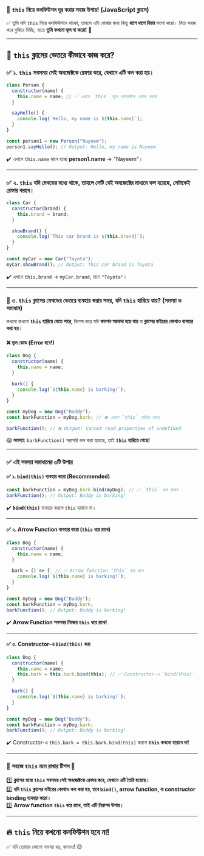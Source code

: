 ### **📌 `this` নিয়ে কনফিউশন দূর করার সহজ উপায়! (JavaScript ক্লাসে)**  

✅ তুমি যদি `this` নিয়ে কনফিউশনে থাকো, তাহলে এটা বোঝার জন্য কিছু **ধাপে ধাপে নিয়ম** ফলো করো। নিচে সহজ করে বুঝিয়ে দিচ্ছি, যাতে **তুমি কখনো ভুল না করো!** 🚀  

---

## **📌 `this` ক্লাসের ভেতরে কীভাবে কাজ করে?**  

### **✅ ১. `this` সবসময় সেই অবজেক্টকে রেফার করে, যেখানে এটি কল করা হয়।**
```javascript
class Person {
  constructor(name) {
    this.name = name; // ✅ এখানে `this` নতুন অবজেক্টকে রেফার করছে
  }

  sayHello() {
    console.log(`Hello, my name is ${this.name}`);
  }
}

const person1 = new Person("Nayeem");
person1.sayHello(); // Output: Hello, my name is Nayeem
```
✔️ এখানে `this.name` মানে হচ্ছে **person1.name** → "Nayeem"।  

---

### **✅ ২. `this` যদি মেথডের মধ্যে থাকে, তাহলে সেটি যেই অবজেক্টের মাধ্যমে কল হয়েছে, সেটাকেই রেফার করবে।**
```javascript
class Car {
  constructor(brand) {
    this.brand = brand;
  }

  showBrand() {
    console.log(`This car brand is ${this.brand}`);
  }
}

const myCar = new Car("Toyota");
myCar.showBrand(); // Output: This car brand is Toyota
```
✔️ এখানে `this.brand` → `myCar.brand`, মানে `"Toyota"`।  

---

### **🚨 ৩. `this` ক্লাসের মেথডের ভেতরে ব্যবহার করার সময়, যদি `this` হারিয়ে যায়? (সমস্যা ও সমাধান)**  
কখনো কখনো **`this` হারিয়ে যেতে পারে**, বিশেষ করে যদি **ফাংশন আলাদা হয়ে যায়** বা **ক্লাসের বাইরের কোথাও ব্যবহার করা হয়**।  

#### ❌ **ভুল কোড (Error হবে!)**
```javascript
class Dog {
  constructor(name) {
    this.name = name;
  }

  bark() {
    console.log(`${this.name} is barking!`);
  }
}

const myDog = new Dog("Buddy");
const barkFunction = myDog.bark; // ❌ এখানে `this` হারিয়ে যাবে!

barkFunction(); // ❌ Output: Cannot read properties of undefined
```
😱 **সমস্যা:** `barkFunction()` সরাসরি কল করা হয়েছে, তাই **`this` হারিয়ে গেছে!**  

---

### ✅ **এই সমস্যা সমাধানের ৩টি উপায়**  

#### **✅ ১. `bind(this)` ব্যবহার করো (Recommended)**
```javascript
const barkFunction = myDog.bark.bind(myDog); // ✅ `this` ধরে রাখবে
barkFunction(); // Output: Buddy is barking!
```
✔️ **`bind(this)`** ব্যবহার করলে `this` হারাবে না।  

---

#### **✅ ২. Arrow Function ব্যবহার করো (`this` ধরে রাখে)**
```javascript
class Dog {
  constructor(name) {
    this.name = name;
  }

  bark = () => {  // ✅ Arrow function `this` ধরে রাখে
    console.log(`${this.name} is barking!`);
  }
}

const myDog = new Dog("Buddy");
const barkFunction = myDog.bark; 
barkFunction(); // Output: Buddy is barking!
```
✔️ **Arrow Function সবসময় নিজের `this` ধরে রাখে!**  

---

#### **✅ ৩. Constructor-এ `bind(this)` করা**
```javascript
class Dog {
  constructor(name) {
    this.name = name;
    this.bark = this.bark.bind(this); // ✅ Constructor-এ `bind(this)`
  }

  bark() {
    console.log(`${this.name} is barking!`);
  }
}

const myDog = new Dog("Buddy");
const barkFunction = myDog.bark; 
barkFunction(); // Output: Buddy is barking!
```
✔️ Constructor-এ `this.bark = this.bark.bind(this)` করলে **`this` কখনো হারাবে না!**  

---

### **📌 সহজে `this` মনে রাখার টিপস 🚀**  
1️⃣ **ক্লাসের মধ্যে `this` সবসময় সেই অবজেক্টকে রেফার করে, যেখানে এটি তৈরি হয়েছে।**  
2️⃣ **যদি `this` ক্লাসের বাইরের কোথাও কল করা হয়, তবে `bind()`, arrow function, বা constructor binding ব্যবহার করো।**  
3️⃣ **Arrow function `this` ধরে রাখে, তাই এটি নিরাপদ উপায়।**  

---

## **🔥 `this` নিয়ে কখনো কনফিউশন হবে না!**
✅ যদি তোমার কোনো সমস্যা হয়, জানাও! 😊